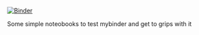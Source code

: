 [![Binder](https://mybinder.org/badge_logo.svg)](https://mybinder.org/v2/gh/johnjarmitage/erosion-and-regressions/master)

Some simple noteobooks to test mybinder and get to grips with it
